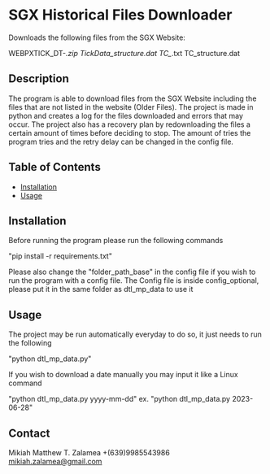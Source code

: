 # SGX Historical Files Downloader

Downloads the following files from the SGX Website:

WEBPXTICK_DT-*.zip
TickData_structure.dat
TC_*.txt
TC_structure.dat

## Description

The program is able to download files from the SGX Website including the files that are not listed in
the website (Older Files). The project is made in python and creates a log for the files downloaded 
and errors that may occur. The project also has a recovery plan by redownloading the files a certain
amount of times before deciding to stop. The amount of tries the program tries and the retry delay can be
changed in the config file.

## Table of Contents

- [Installation](#installation)
- [Usage](#usage)

## Installation

Before running the program please run the following commands

"pip install -r requirements.txt"

Please also change the "folder_path_base" in the config file if you wish to run the program with
a config file. The Config file is inside config_optional, please put it in the same folder as dtl_mp_data
to use it


## Usage

The project may be run automatically everyday to do so, it just needs to run the following

"python dtl_mp_data.py"

If you wish to download a date manually you may input it like a Linux command

"python dtl_mp_data.py yyyy-mm-dd"
ex. "python dtl_mp_data.py 2023-06-28"

## Contact

Mikiah Matthew T. Zalamea 
+(639)9985543986
mikiah.zalamea@gmail.com